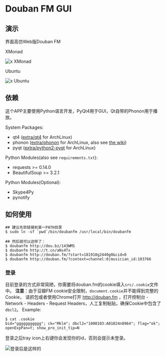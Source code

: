 # Douban FM GUI

## 演示

界面高仿Web版Douban FM

XMonad

![x XMonad](https://github.com/mckelvin/doubanfm-cli-for-linux/raw/gui/misc/preview.png)

Ubuntu

![x Ubuntu](https://github.com/mckelvin/doubanfm-cli-for-linux/raw/gui/misc/preview_ubuntu.png)


## 依赖

这个APP主要使用Python语言开发，PyQt4用于GUI，Qt自带的Phonon用于播放。

System Packages:

- qt4 ([extra/qt4](https://www.archlinux.org/packages/extra/x86_64/qt4/) for ArchLinux)
- phonon ([extra/phonon](https://www.archlinux.org/packages/extra/x86_64/phonon/) for ArchLinux, also see [the wiki](https://wiki.archlinux.org/index.php/KDE#Which_backend_should_I_choose.3F))
- pyqt ([extra/python2-pyqt](https://www.archlinux.org/packages/extra/x86_64/python2-pyqt/) for ArchLinux)

Python Modules(also see `requirements.txt`):

- requests >= 0.14.0
- BeautifulSoup >= 3.2.1

Python Modules(Optional):

- Skype4Py
- pynotify

## 如何使用

    ## 建议先软链接到某一PATH目录
    $ sudo ln -sf `pwd`/bin/doubanfm /usr/local/bin/doubanfm

    ## 然后就可以这样了：
    $ doubanfm http://dou.bz/143WMS
    $ doubanfm http://t.cn/aNs4Tx
    $ doubanfm http://douban.fm/?start=181910g2440g0&cid=0
    $ doubanfm http://douban.fm/?context=channel:0|musician_id:103766

### 登录

目前登录的方式非常简陋，你需要将douban.fm的cookie填入`src/.cookie`文件中。
**注意**：由于豆瓣FM cookie安全限制，`document.cookie`并不能得到完整的Cookie，
请抓包或者使用Chrome打开 http://douban.fm ，打开控制台 - Network - Headers - Request
Headers，人工复制粘贴，确保Cookie中包含了`dbcl2`。
Example:

    $ cat .cookie 
    bid="ggggggggggg"; ck="Mklm"; dbcl2="1000103:A01024n8964"; flag="ok"; openExpPan=Y; show_pro_init_tip=N

登录之后tray icon上右键你会发现你的id，否则会提示未登录。


![登录后是这样的](https://github.com/mckelvin/doubanfm-cli-for-linux/raw/gui/misc/login.png)


